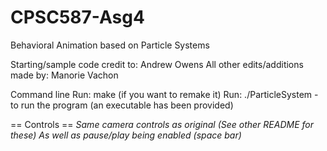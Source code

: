 # CPSC587-Asg4
Behavioral Animation based on Particle Systems 

Starting/sample code credit to: Andrew Owens
All other edits/additions made by: Manorie Vachon

Command line
Run: make (if you want to remake it)
Run: ./ParticleSystem - to run the program (an executable has been provided)

== Controls ==
*Same camera controls as original (See other README for these)*
*As well as pause/play being enabled (space bar)*


